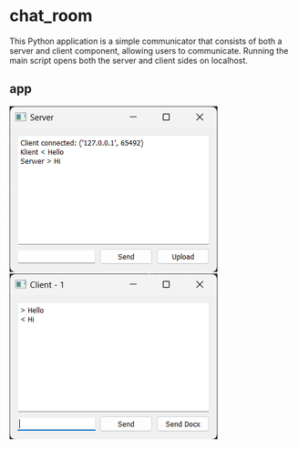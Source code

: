 # chat_room
This Python application is a simple communicator that consists of both a server and client component, allowing users to communicate.
Running the main script opens both the server and client sides on localhost.

## app
![img.png](img.png) ![img_1.png](img_1.png)